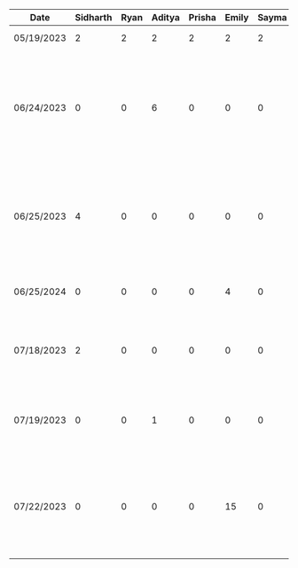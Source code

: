 | Date       | Sidharth | Ryan | Aditya | Prisha | Emily | Sayma | Task                             |
|------------|----------|------|--------|--------|-------|-------|----------------------------------|
|05/19/2023 |2|2|2|2|2|2|Brain storming ideas session|
|06/24/2023|0|0|6|0|0|0|Created Notes scanning functionality using androidMLkit api in Java (contributions not visible for this as email was not configured) |
|06/25/2023|4|0|0|0|0|0|Converting Note Scanner code from Java to Kotlin and integrating with temporary dashboard for demoing purposes|
|06/25/2024|0|0|0|0|4|0|Set up firebase for project and set up google authentication|
|07/18/2023|2|0|0|0|0|0|Update dashboard from ConstraintLayout to LinearLayout for easier future developement|
|07/19/2023|0|0|1|0|0|0|Updated email for project, contributions visible and updated image assets|
|07/22/2023|0|0|0|0|15|0|Created backend for realtime messaging - created realtime database in firebase, integrated with front-end| 



